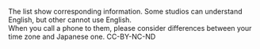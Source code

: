 The list show corresponding information. Some studios can understand English, but other cannot use English.  
When you call a phone to them, please consider differences between your time zone and Japanese one.
CC-BY-NC-ND
